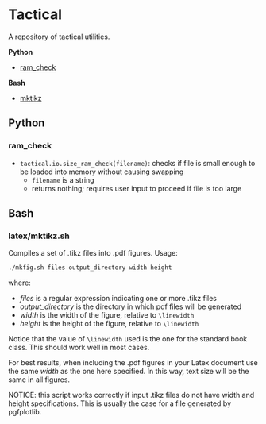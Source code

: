 # Tactical

A repository of tactical utilities.

__Python__
- [ram_check](#ram_check)

__Bash__
- [mktikz](#mktikz)







## Python


<a name="ram_check">
  
### ram_check

- `tactical.io.size_ram_check(filename)`: checks if file is small enough to be loaded into memory without causing swapping
  - `filename` is a string
  - returns nothing; requires user input to proceed if file is too large



## Bash


<a name="mktikz">
  
### latex/mktikz.sh

Compiles a set of .tikz files into .pdf figures. Usage:
``` bash
./mkfig.sh files output_directory width height
```
where:
- _files_ is a regular expression indicating one or more .tikz files
- _output_directory_ is the directory in which pdf files will be generated
- _width_ is the width of the figure, relative to `\linewidth`
- _height_ is the height of the figure, relative to `\linewidth`

Notice that the value of `\linewidth` used is the one for the standard book class.
This should work well in most cases.

For best results, when including the .pdf figures in your Latex document use the same _width_ as the one here specified.
In this way, text size will be the same in all figures.

NOTICE: this script works correctly if input .tikz files do not have width and height specifications.
This is usually the case for a file generated by pgfplotlib.

